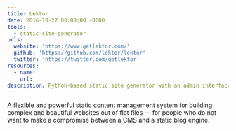 ```yaml
---
title: Lektor
date: 2016-10-27 00:00:00 +0000
tools:
  - static-site-generator
urls:
  website: 'https://www.getlektor.com/'
  github: 'https://github.com/lektor/lektor'
  twitter: 'https://twitter.com/getlektor'
resources:
  - name:
    url:
description: Python-based static site generator with an admin interface.
---
```



A flexible and powerful static content management system for building complex and beautiful websites out of flat files — for people who do not want to make a compromise between a CMS and a static blog engine.
